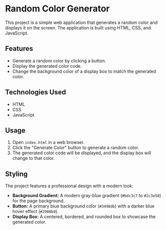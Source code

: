 # Random Color Generator

This project is a simple web application that generates a random color and displays it on the screen. The application is built using HTML, CSS, and JavaScript.

## Features

- Generate a random color by clicking a button.
- Display the generated color code.
- Change the background color of a display box to match the generated color.

## Technologies Used

- HTML
- CSS
- JavaScript


## Usage

1. Open `index.html` in a web browser.
2. Click the "Generate Color" button to generate a random color.
3. The generated color code will be displayed, and the display box will change to that color.

## Styling

The project features a professional design with a modern look:

- **Background Gradient:** A modern gray-blue gradient (`#bdc3c7` to `#2c3e50`) for the page background.
- **Button:** A primary blue background color (`#3498db`) with a darker blue hover effect (`#2980b9`).
- **Display Box:** A centered, bordered, and rounded box to showcase the generated color.
